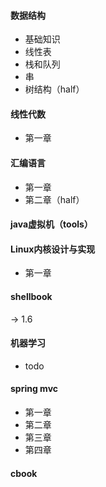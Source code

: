 #### 数据结构
- 基础知识
- 线性表
- 栈和队列
- 串
- 树结构（half）

#### 线性代数
- 第一章

#### 汇编语言
- 第一章
- 第二章（half）

#### java虚拟机（tools）
#### Linux内核设计与实现
- 第一章

#### shellbook
-> 1.6

#### 机器学习
- todo

#### spring mvc 
- 第一章
- 第二章
- 第三章
- 第四章

#### cbook
